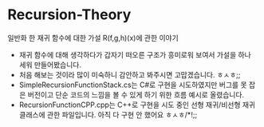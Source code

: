 # Recursion-Theory
일반화 한 재귀 함수에 대한 가설 R(f,g,h)(x)에 관한 이야기

- 재귀 함수에 대해 생각하다가 갑자기 떠오른 구조가 흥미로워 보여서 가설을 하나 세워 만들어봤습니다.
- 처음 해보는 것이라 많이 미숙하니 감안하고 봐주시면 고맙겠습니다. ㅎㅅㅎ;;
- SimpleRecursionFunctionStack.cs는 C#로 구현을 시도하였지만 버그를 못 잡은 버전이고 단순 코드의 느낌을 볼 수 있게 하기 위한 흐름 예시로 올렸습니다.
- RecursionFunctionCPP.cpp는 C++로 구현을 시도 중인 선형 재귀/비선형 재귀 클래스에 관한 파일입니다. 아직 다 구현 안 했어요 ㅎㅅㅎ/*!;; 
